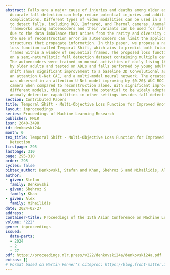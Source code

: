 ```yaml
---
abstract: Falls are a major cause of injuries and deaths among older adults worldwide.
  Accurate fall detection can help reduce potential injuries and additional health
  complications. Different types of video modalities can be used in a home setting
  to detect falls, including RGB, Infrared, and Thermal cameras. Anomaly detection
  frameworks using autoencoders and their variants can be used for fall detection
  due to the data imbalance that arises from the rarity and diversity of falls. However,
  the use of reconstruction error in autoencoders can limit the application of networks’
  structures that propagate information. In this paper, we propose a new multi-objective
  loss function called Temporal Shift, which aims to predict both future and reconstructed
  frames within a window of sequential frames. The proposed loss function is evaluated
  on a semi-naturalistic fall detection dataset containing multiple camera modalities.
  The autoencoders were trained on normal activities of daily living (ADL) performed
  by older adults and tested on ADLs and falls performed by young adults. Temporal
  shift shows significant improvement to a baseline 3D Convolutional autoencoder,
  an attention U-Net CAE, and a multi-modal neural network. The greatest improvement
  was observed in an attention U-Net model improving by $0.20$ AUC ROC for a single
  camera when compared to reconstruction alone. With significant improvement across
  different models, this approach has the potential to be widely adopted and improve
  anomaly detection capabilities in other settings besides fall detection.
section: Contributed Papers
title: Temporal Shift - Multi-Objective Loss Function for Improved Anomaly Fall Detection
layout: inproceedings
series: Proceedings of Machine Learning Research
publisher: PMLR
issn: 2640-3498
id: denkovski24a
month: 0
tex_title: Temporal Shift - Multi-Objective Loss Function for Improved Anomaly Fall
  Detection
firstpage: 295
lastpage: 310
page: 295-310
order: 295
cycles: false
bibtex_author: Denkovski, Stefan and Khan, Shehroz S and Mihailidis, Alex
author:
- given: Stefan
  family: Denkovski
- given: Shehroz S
  family: Khan
- given: Alex
  family: Mihailidis
date: 2024-02-27
address:
container-title: Proceedings of the 15th Asian Conference on Machine Learning
volume: '222'
genre: inproceedings
issued:
  date-parts:
  - 2024
  - 2
  - 27
pdf: https://proceedings.mlr.press/v222/denkovski24a/denkovski24a.pdf
extras: []
# Format based on Martin Fenner's citeproc: https://blog.front-matter.io/posts/citeproc-yaml-for-bibliographies/
---
```

